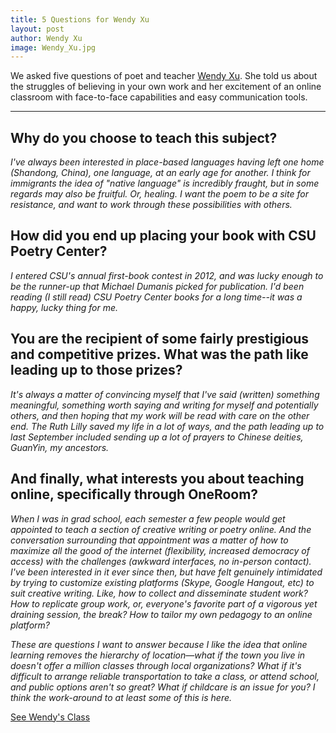 ```yaml
---
title: 5 Questions for Wendy Xu
layout: post
author: Wendy Xu
image: Wendy_Xu.jpg
---
```


We asked five questions of poet and teacher [Wendy Xu](http://extrahumanarchitecture.tumblr.com/). She told us about the struggles of believing in your own work and her excitement of an online classroom with face-to-face capabilities and easy communication tools.

___

## Why do you choose to teach this subject?

*I've always been interested in place-based languages having left one home (Shandong, China), one language, at an early age for another. I think for immigrants the idea of "native language" is incredibly fraught, but in some regards may also be fruitful. Or, healing. I want the poem to be a site for resistance, and want to work through these possibilities with others.*

## How did you end up placing your book with CSU Poetry Center?

*I entered CSU's annual first-book contest in 2012, and was lucky enough to be the runner-up that Michael Dumanis picked for publication. I'd been reading (I still read) CSU Poetry Center books for a long time--it was a happy, lucky thing for me.*

## You are the recipient of some fairly prestigious and competitive prizes. What was the path like leading up to those prizes?

*It's always a matter of convincing myself that I've said (written) something meaningful, something worth saying and writing for myself and potentially others, and then hoping that my work will be read with care on the other end. The Ruth Lilly saved my life in a lot of ways, and the path leading up to last September included sending up a lot of prayers to Chinese deities, GuanYin, my ancestors.*

## And finally, what interests you about teaching online, specifically through OneRoom? 

*When I was in grad school, each semester a few people would get appointed to teach a section of creative writing or poetry online. And the conversation surrounding that appointment was a matter of how to maximize all the good of the internet (flexibility, increased democracy of access) with the challenges (awkward interfaces, no in-person contact). I've been interested in it ever since then, but have felt genuinely intimidated by trying to customize existing platforms (Skype, Google Hangout, etc) to suit creative writing. Like, how to collect and disseminate student work? How to replicate group work, or, everyone's favorite part of a vigorous yet draining session, the break? How to tailor my own pedagogy to an online platform?*

*These are questions I want to answer because I like the idea that online learning removes the hierarchy of location—what if the town you live in doesn't offer a million classes through local organizations? What if it's difficult to arrange reliable transportation to take a class, or attend school, and public options aren't so great? What if childcare is an issue for you? I think the work-around to at least some of this is here.*

<div class="tc pam">
      <a class="btn btn--blue pal br3" href="https://app.joinoneroom.com/course/the-poetry-of-place/">See Wendy's Class</a>
    </div>